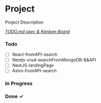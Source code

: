 # Project

Project Description

<em>[TODO.md spec & Kanban Board](https://bit.ly/3fCwKfM)</em>

### Todo

- [ ] React-fromAPI-search  
- [ ] Nextjs-crud-searchFromMongoDB-&&API  
- [ ] NextJS-landingPage  
- [ ] Astro-fromAPI-search  

### In Progress


### Done ✓


